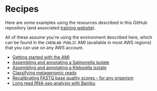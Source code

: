 # Recipes
Here are some examples using the resources described in this GitHub repository (and associated [training website](http://slchen-lab-training.s3-website-ap-southeast-1.amazonaws.com/)).

All of these assume you're using the environment described here, which can be found in the `CHENLAB-PUBLIC` AMI (available in most AWS regions) that you can use on any AWS account.

* [Getting started with the AMI](starting.md)
* [Assembling and annotating a Salmonella isolate](Salmonella.md)
* [Assembling and annotating a Klebsiella isolate](Klebsiella.md)
* [Classifying metagenomic reads](Metagenomics.md)
* [Recalibrating FASTQ base quality scores - for any organism](Lacer.md)
* [Long read RNA-seq analysis with Bambu](Bambu.md)
